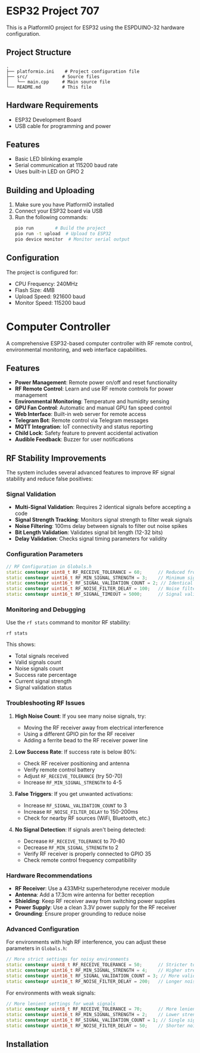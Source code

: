 # ESP32 Project 707

This is a PlatformIO project for ESP32 using the ESPDUINO-32 hardware configuration.

## Project Structure

```
.
├── platformio.ini    # Project configuration file
├── src/             # Source files
│   └── main.cpp     # Main source file
└── README.md        # This file
```

## Hardware Requirements

- ESP32 Development Board
- USB cable for programming and power

## Features

- Basic LED blinking example
- Serial communication at 115200 baud rate
- Uses built-in LED on GPIO 2

## Building and Uploading

1. Make sure you have PlatformIO installed
2. Connect your ESP32 board via USB
3. Run the following commands:
   ```bash
   pio run        # Build the project
   pio run -t upload  # Upload to ESP32
   pio device monitor  # Monitor serial output
   ```

## Configuration

The project is configured for:
- CPU Frequency: 240MHz
- Flash Size: 4MB
- Upload Speed: 921600 baud
- Monitor Speed: 115200 baud 

# Computer Controller

A comprehensive ESP32-based computer controller with RF remote control, environmental monitoring, and web interface capabilities.

## Features

- **Power Management**: Remote power on/off and reset functionality
- **RF Remote Control**: Learn and use RF remote controls for power management
- **Environmental Monitoring**: Temperature and humidity sensing
- **GPU Fan Control**: Automatic and manual GPU fan speed control
- **Web Interface**: Built-in web server for remote access
- **Telegram Bot**: Remote control via Telegram messages
- **MQTT Integration**: IoT connectivity and status reporting
- **Child Lock**: Safety feature to prevent accidental activation
- **Audible Feedback**: Buzzer for user notifications

## RF Stability Improvements

The system includes several advanced features to improve RF signal stability and reduce false positives:

### Signal Validation
- **Multi-Signal Validation**: Requires 2 identical signals before accepting a code
- **Signal Strength Tracking**: Monitors signal strength to filter weak signals
- **Noise Filtering**: 100ms delay between signals to filter out noise spikes
- **Bit Length Validation**: Validates signal bit length (12-32 bits)
- **Delay Validation**: Checks signal timing parameters for validity

### Configuration Parameters
```cpp
// RF Configuration in Globals.h
static constexpr uint8_t RF_RECEIVE_TOLERANCE = 60;      // Reduced from 80 for better quality
static constexpr uint16_t RF_MIN_SIGNAL_STRENGTH = 3;    // Minimum signal strength required
static constexpr uint16_t RF_SIGNAL_VALIDATION_COUNT = 2; // Identical signals required
static constexpr uint16_t RF_NOISE_FILTER_DELAY = 100;   // Noise filtering delay (ms)
static constexpr uint16_t RF_SIGNAL_TIMEOUT = 5000;      // Signal validation timeout (ms)
```

### Monitoring and Debugging
Use the `rf stats` command to monitor RF stability:
```
rf stats
```
This shows:
- Total signals received
- Valid signals count
- Noise signals count
- Success rate percentage
- Current signal strength
- Signal validation status

### Troubleshooting RF Issues

1. **High Noise Count**: If you see many noise signals, try:
   - Moving the RF receiver away from electrical interference
   - Using a different GPIO pin for the RF receiver
   - Adding a ferrite bead to the RF receiver power line

2. **Low Success Rate**: If success rate is below 80%:
   - Check RF receiver positioning and antenna
   - Verify remote control battery
   - Adjust `RF_RECEIVE_TOLERANCE` (try 50-70)
   - Increase `RF_MIN_SIGNAL_STRENGTH` to 4-5

3. **False Triggers**: If you get unwanted activations:
   - Increase `RF_SIGNAL_VALIDATION_COUNT` to 3
   - Increase `RF_NOISE_FILTER_DELAY` to 150-200ms
   - Check for nearby RF sources (WiFi, Bluetooth, etc.)

4. **No Signal Detection**: If signals aren't being detected:
   - Decrease `RF_RECEIVE_TOLERANCE` to 70-80
   - Decrease `RF_MIN_SIGNAL_STRENGTH` to 2
   - Verify RF receiver is properly connected to GPIO 35
   - Check remote control frequency compatibility

### Hardware Recommendations

- **RF Receiver**: Use a 433MHz superheterodyne receiver module
- **Antenna**: Add a 17.3cm wire antenna for better reception
- **Shielding**: Keep RF receiver away from switching power supplies
- **Power Supply**: Use a clean 3.3V power supply for the RF receiver
- **Grounding**: Ensure proper grounding to reduce noise

### Advanced Configuration

For environments with high RF interference, you can adjust these parameters in `Globals.h`:

```cpp
// More strict settings for noisy environments
static constexpr uint8_t RF_RECEIVE_TOLERANCE = 50;      // Stricter tolerance
static constexpr uint16_t RF_MIN_SIGNAL_STRENGTH = 4;    // Higher strength requirement
static constexpr uint16_t RF_SIGNAL_VALIDATION_COUNT = 3; // More validation signals
static constexpr uint16_t RF_NOISE_FILTER_DELAY = 200;   // Longer noise filter
```

For environments with weak signals:
```cpp
// More lenient settings for weak signals
static constexpr uint8_t RF_RECEIVE_TOLERANCE = 70;      // More lenient tolerance
static constexpr uint16_t RF_MIN_SIGNAL_STRENGTH = 2;    // Lower strength requirement
static constexpr uint16_t RF_SIGNAL_VALIDATION_COUNT = 1; // Single signal validation
static constexpr uint16_t RF_NOISE_FILTER_DELAY = 50;    // Shorter noise filter
```

## Installation 